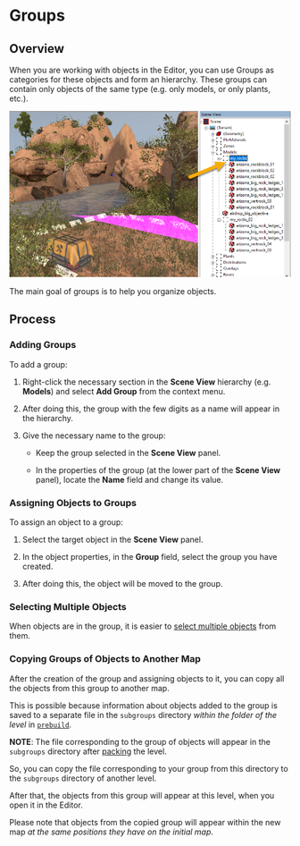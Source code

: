 # Groups

## Overview
When you are working with objects in the Editor, you can use Groups as categories for these objects and form an hierarchy. These groups can contain only objects of the same type (e.g. only models, or only plants, etc.).

![](./media/image44.png)

The main goal of groups is to help you organize objects.

## Process

### Adding Groups

To add a group:

1.  Right-click the necessary section in the **Scene View** hierarchy (e.g. **Models**) and select **Add Group** from the context menu.

2.  After doing this, the group with the few digits as a name will appear in the hierarchy.

3.  Give the necessary name to the group:

    -   Keep the group selected in the **Scene View** panel.

    -   In the properties of the group (at the lower part of the **Scene View** panel), locate the **Name** field and change its value.

### Assigning Objects to Groups
To assign an object to a group:

1.   Select the target object in the **Scene View** panel.

2.   In the object properties, in the **Group** field, select the group you have created.

3.   After doing this, the object will be moved to the group.


### Selecting Multiple Objects
When objects are in the group, it is easier to [select multiple objects](./selection_of_multiple_objects.md) from them.


### Copying Groups of Objects to Another Map
After the creation of the group and assigning objects to it, you can copy all the objects from this group to another map.

This is possible because information about objects added to the group is saved to a separate file in the `subgroups` directory *within the folder of the level* in [`prebuild`](./../file_paths_and_naming/file_paths.md).

**NOTE**: The file corresponding to the group of objects will appear in the `subgroups` directory after [packing](./../../packing_and_publishing_maps/packing_maps.md) the level. 

So, you can copy the file corresponding to your group from this directory to the `subgroups` directory of another level. 

After that, the objects from this group will appear at this level, when you open it in the Editor.

Please note that objects from the copied group will appear within the new map *at the same positions they have on the initial map*.

